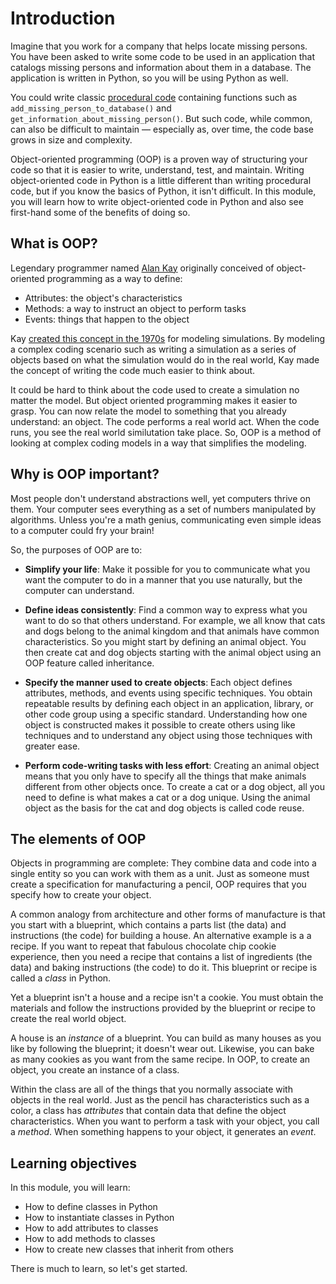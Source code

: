 # Introduction

Imagine that you work for a company that helps locate missing persons. You have been asked to write some code to be used in an application that catalogs missing persons and information about them in a database. The application is written in Python, so you will be using Python as well.

You could write classic [procedural code](https://en.wikipedia.org/wiki/Procedural_programming) containing functions such as `add_missing_person_to_database()` and `get_information_about_missing_person()`. But such code, while common, can also be difficult to maintain — especially as, over time, the code base grows in size and complexity.

Object-oriented programming (OOP) is a proven way of structuring your code so that it is easier to write, understand, test, and maintain. Writing object-oriented code in Python is a little different than writing procedural code, but if you know the basics of Python, it isn't difficult. In this module, you will learn how to write object-oriented code in Python and also see first-hand some of the benefits of doing so.

## What is OOP?

Legendary programmer named [Alan Kay](https://en.wikipedia.org/wiki/Alan_Kay) originally conceived of object-oriented programming as a way to define:

- Attributes: the object's characteristics
- Methods: a way to instruct an object to perform tasks
- Events: things that happen to the object

Kay [created this concept in the 1970s](http://web.eecs.utk.edu/~huangj/CS302S04/notes/oo-intro.html) for modeling simulations. By modeling a complex coding scenario such as writing a simulation as a series of objects based on what the simulation would do in the real world, Kay made the concept of writing the code much easier to think about.

It could be hard to think about the code used to create a simulation no matter the model. But object oriented programming makes it easier to grasp. You can now relate the model to something that you already understand: an object. The code performs a real world act. When the code runs, you see the real world similutation take place. So, OOP is a method of looking at complex coding models in a way that simplifies the modeling.

## Why is OOP important?

Most people don't understand abstractions well, yet computers thrive on them. Your computer sees everything as a set of numbers manipulated by algorithms. Unless you're a math genius, communicating even simple ideas to a computer could fry your brain!

So, the purposes of OOP are to:

- **Simplify your life**: Make it possible for you to communicate what you want the computer to do in a manner that you use naturally, but the computer can understand.

- **Define ideas consistently**: Find a common way to express what you want to do so that others understand. For example, we all know that cats and dogs belong to the animal kingdom and that animals have common characteristics. So you might start by defining an animal object. You then create cat and dog objects starting with the animal object using an OOP feature called inheritance.

- **Specify the manner used to create objects**: Each object defines attributes, methods, and events using specific techniques. You obtain repeatable results by defining each object in an application, library, or other code group using a specific standard. Understanding how one object is constructed makes it possible to create others using like techniques and to understand any object using those techniques with greater ease.

- **Perform code-writing tasks with less effort**: Creating an animal object means that you only have to specify all the things that make animals different from other objects once. To create a cat or a dog object, all you need to define is what makes a cat or a dog unique. Using the animal object as the basis for the cat and dog objects is called code reuse.

## The elements of OOP

Objects in programming are complete: They combine data and code into a single entity so you can work with them as a unit. Just as someone must create a specification for manufacturing a pencil, OOP requires that you specify how to create your object.

A common analogy from architecture and other forms of manufacture is that you start with a blueprint, which contains a parts list (the data) and instructions (the code) for building a house. An alternative example is a a recipe. If you want to repeat that fabulous chocolate chip cookie experience, then you need a recipe that contains a list of ingredients (the data) and baking instructions (the code) to do it. This blueprint or recipe is called a *class* in Python.

Yet a blueprint isn't a house and a recipe isn't a cookie. You must obtain the materials and follow the instructions provided by the blueprint or recipe to create the real world object. 

A house is an *instance* of a blueprint. You can build as many houses as you like by following the blueprint; it doesn't wear out. Likewise, you can bake as many cookies as you want from the same recipe. In OOP, to create an object, you create an instance of a class.

Within the class are all of the things that you normally associate with objects in the real world. Just as the pencil has characteristics such as a color, a class has *attributes* that contain data that define the object characteristics. When you want to perform a task with your object, you call a *method*. When something happens to your object, it generates an *event*.

## Learning objectives

In this module, you will learn:

- How to define classes in Python
- How to instantiate classes in Python
- How to add attributes to classes
- How to add methods to classes
- How to create new classes that inherit from others

There is much to learn, so let's get started.